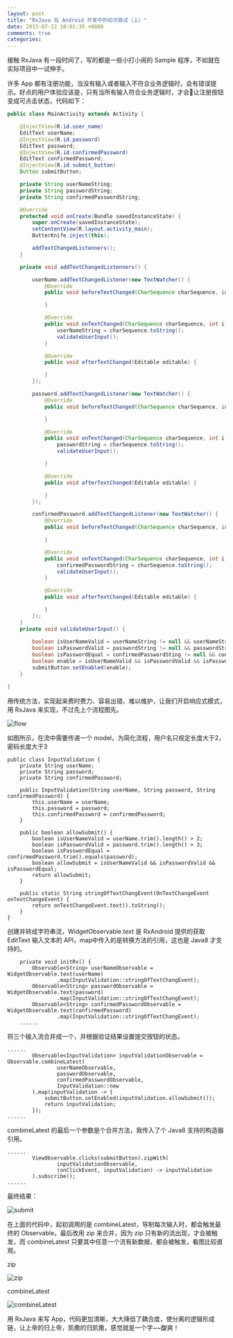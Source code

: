 ```yaml
---
layout: post
title: "RxJava 在 Android 开发中的初次尝试（上）"
date: 2015-07-22 10:01:35 +0800
comments: true
categories: 
---
```

接触 RxJava 有一段时间了，写的都是一些小打小闹的 Sample 程序，不如就在实际项目中一试伸手。

许多 App 都有注册功能，当没有输入或者输入不符合业务逻辑时，会有错误提示。好点的用户体验应该是，只有当所有输入符合业务逻辑时，才会让注册按钮变成可点击状态，代码如下：

<!--more-->

```java
public class MainActivity extends Activity {

    @InjectView(R.id.user_name)
    EditText userName;
    @InjectView(R.id.password)
    EditText password;
    @InjectView(R.id.confirmedPassword)
    EditText confirmedPassword;
    @InjectView(R.id.submit_button)
    Button submitButton;

    private String userNameString;
    private String passwordString;
    private String confirmedPasswordString;

    @Override
    protected void onCreate(Bundle savedInstanceState) {
        super.onCreate(savedInstanceState);
        setContentView(R.layout.activity_main);
        ButterKnife.inject(this);

        addTextChangedListenners();
    }

    private void addTextChangedListenners() {

        userName.addTextChangedListener(new TextWatcher() {
            @Override
            public void beforeTextChanged(CharSequence charSequence, int i, int i1, int i2) {

            }

            @Override
            public void onTextChanged(CharSequence charSequence, int i, int i1, int i2) {
                userNameString = charSequence.toString();
                validateUserInput();
            }

            @Override
            public void afterTextChanged(Editable editable) {

            }
        });

        password.addTextChangedListener(new TextWatcher() {
            @Override
            public void beforeTextChanged(CharSequence charSequence, int i, int i1, int i2) {

            }

            @Override
            public void onTextChanged(CharSequence charSequence, int i, int i1, int i2) {
                passwordString = charSequence.toString();
                validateUserInput();

            }

            @Override
            public void afterTextChanged(Editable editable) {

            }
        });

        confirmedPassword.addTextChangedListener(new TextWatcher() {
            @Override
            public void beforeTextChanged(CharSequence charSequence, int i, int i1, int i2) {

            }

            @Override
            public void onTextChanged(CharSequence charSequence, int i, int i1, int i2) {
                confirmedPasswordString = charSequence.toString();
                validateUserInput();
            }

            @Override
            public void afterTextChanged(Editable editable) {

            }
        });
    }
    private void validateUserInput() {
    
        boolean isUserNameValid = userNameString != null && userNameString.trim().length() > 2;
        boolean isPasswordValid = passwordString != null && passwordString.trim().length() > 3;
        boolean isPasswordEqual = confirmedPasswordSting != null && confirmedPasswordSting.trim().equals(passwordString);
        boolean enable = isUserNameValid && isPasswordValid && isPasswordEqual;
        submitButton.setEnabled(enable);
    }

}
```

用传统方法，实现起来费时费力、容易出错、难以维护，让我们开启响应式模式，用 RxJava 来实现，不过先上个流程图先。

![flow](/images/flow.jpg)

如图所示，在流中需要传递一个 model，为简化流程，用户名只规定长度大于2，密码长度大于3 

```
public class InputValidation {
    private String userName;
    private String password;
    private String confirmedPassword;

    public InputValidation(String userName, String password, String confirmedPassword) {
        this.userName = userName;
        this.password = password;
        this.confirmedPassword = confirmedPassword;
    }

    public boolean allowSubmit() {
        boolean isUserNameValid = userName.trim().length() > 2;
        boolean isPasswordValid = password.trim().length() > 3;
        boolean isPasswordEqual = confirmedPassword.trim().equals(password);
        boolean allowSubmit = isUserNameValid && isPasswordValid && isPasswordEqual;
        return allowSubmit;
    }

    public static String stringOfTextChangEvent(OnTextChangeEvent onTextChangeEvent) {
        return onTextChangeEvent.text().toString();
    }
}
```


创建并转成字符串流，WidgetObservable.text 是 RxAndroid 提供的获取 EditText 输入文本的 API，map中传入的是转换方法的引用，这也是 Java8 才支持的。

```
    private void initRx() {
        Observable<String> userNameObservable = WidgetObservable.text(userName)
                .map(InputValidation::stringOfTextChangEvent);
        Observable<String> passwordObservable = WidgetObservable.text(password)
                .map(InputValidation::stringOfTextChangEvent);
        Observable<String> confirmedPasswordObservable = WidgetObservable.text(confirmedPassword)
                .map(InputValidation::stringOfTextChangEvent);
	......
```

将三个输入流合并成一个，并根据验证结果设置提交按钮的状态。

```
......
        Observable<InputValidation> inputValidationObservable = Observable.combineLatest(
                userNameObservable,
                passwordObservable,
                confirmedPasswordObservable,
                InputValidation::new
        ).map(inputValidation -> {
            submitButton.setEnabled(inputValidation.allowSubmit());
            return inputValidation;
        });
......
```
combineLatest 的最后一个参数是个合并方法，我传入了个 Java8 支持的构造器引用。

```
......
        ViewObservable.clicks(submitButton).zipWith(
                inputValidationObservable,
                (onClickEvent, inputValidation) -> inputValidation
        ).subscribe();
......
```
最终结果：


![submit](/images/submit.gif)

在上面的代码中，起初调用的是 combineLatest，导制每次输入时，都会触发最终的 Observable，最后改用 zip 来合并，因为 zip 只有新的流出现，才会被触发，而 combineLatest 只要其中任意一个流有新数据，都会被触发，看图比较直观。

zip

![zip](/images/zip.png)

combineLatest

![combineLatest](/images/combineLatest.png)


用 RxJava 来写 App，代码更加清晰，大大降低了耦合度，使分离的逻辑形成链，让上帝的归上帝，凯撒的归凯撒，感觉就是一个字~~酸爽！